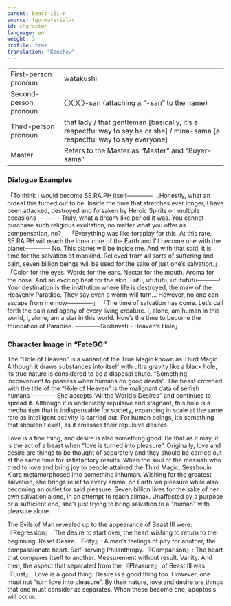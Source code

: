 ```yaml
---
parent: beast-iii-r
source: fgo-material-v
id: character
language: en
weight: 3
profile: true
translation: "Konchew"
---
```


<table>
  <tr><td>First-person pronoun</td><td>watakushi</td></tr>
  <tr><td>Second-person pronoun</td><td>〇〇〇-san (attaching a “-san” to the name)</td></tr>
  <tr><td>Third-person pronoun</td><td> that lady / that gentleman [basically, it’s a respectful way to say he or she] / mina-sama [a respectful way to say everyone]</td></tr>
  <tr><td>Master</td><td>Refers to the Master as “Master” and “Buyer-sama”</td></tr>
</table>

### Dialogue Examples

「To think I would become SE.RA.PH itself──────
…Honestly, what an ordeal this turned out to be.
Inside the time that stretches ever longer, I have been attacked, destroyed and forsaken by Heroic Spirits on multiple occasions──────Truly, what a dream-like period it was.
You cannot purchase such religious exultation, no matter what you offer as compensation, no?」
「Everything was like foreplay for this.
At this rate, SE.RA.PH will reach the inner core of the Earth and I’ll become one with the planet──────
No. This planet will be inside me.
And with that said, it is time for the salvation of mankind.
Relieved from all sorts of suffering and pain,
seven billion beings will be used for the sake of just one’s salvation.」
「Color for the eyes. Words for the ears. Nectar for the mouth. Aroma for the nose.
And an exciting heat for the skin. Fufu, ufufufu, ufufufufu─────!
Your destination is the institution where life is destroyed, the maw of the Heavenly Paradise.
They say even a worm will turn… However, no one can escape from me now──────」
「The time of salvation has come.
Let’s call forth the pain and agony of every living creature.
I, alone, am human in this world, I, alone, am a star in this world.
Now’s the time to become the foundation of Paradise.
──────Sukhavati・Heaven’s Hole」

### Character Image in “FateGO”

The “Hole of Heaven” is a variant of the True Magic known as Third Magic.
Although it draws substances into itself with ultra gravity like a black hole, its true nature is considered to be a disposal chute.
“Something inconvenient to possess when humans do good deeds”.
The beast crowned with the title of the “Hole of Heaven” is the malignant data of selfish humans──────
She accepts “All the World’s Desires” and continues to spread it.
Although it is undeniably repulsive and stagnant, this hole is a mechanism that is indispensable for society, expanding in scale at the same rate as intelligent activity is carried out.
For human beings, it’s something that shouldn’t exist, as it amasses their repulsive desires.

Love is a fine thing, and desire is also something good.
Be that as it may, it is the act of a beast when “love is turned into pleasure”.
Originally, love and desire are things to be thought of separately and they should be carried out at the same time for satisfactory results.
When the soul of the messiah who tried to love and bring joy to people attained the Third Magic, Sesshouin Kiara metamorphosed into something inhuman.
Wishing for the greatest salvation, she brings relief to every animal on Earth via pleasure while also becoming an outlet for said pleasure.
Seven billion lives for the sake of her own salvation alone, in an attempt to reach climax.
Unaffected by a purpose or a sufficient end, she’s just trying to bring salvation to a "human" with pleasure alone.

The Evils of Man revealed up to the appearance of Beast III were:
『Regression』: The desire to start over, the heart wishing to return to the beginning. Reset Desire.
『Pity』: A man’s feelings of pity for another, the compassionate heart. Self-serving Philanthropy.
『Comparison』: The heart that compares itself to another. Measurement without result. Vanity.
And then, the aspect that separated from the 『Pleasure』 of Beast III was 『Lust』.
Love is a good thing. Desire is a good thing too. However, one must not “turn love into pleasure”.
By their nature, love and desire are things that one must consider as separates.
When these become one, apoptosis will occur.
